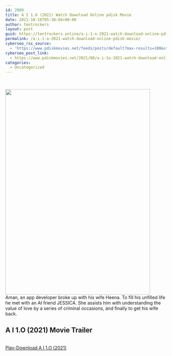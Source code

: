 ```yaml
---
id: 2909
title: A I 1.O (2021) Watch Download Online pdisk Movie
date: 2021-10-16T05:38:04+00:00
author: tentrockers
layout: post
guid: https://tentrockers.online/a-i-1-o-2021-watch-download-online-pdisk-movie/
permalink: /a-i-1-o-2021-watch-download-online-pdisk-movie/
cyberseo_rss_source:
  - 'https://www.pdiskmovies.net/feeds/posts/default?max-results=100&start-index=701'
cyberseo_post_link:
  - https://www.pdiskmovies.net/2021/08/a-i-1o-2021-watch-download-online-pdisk.html
categories:
  - Uncategorized
---
```

&nbsp;&nbsp;

<div class="separator">
  <a href="https://1.bp.blogspot.com/-LYpP-LnmEY4/YSyh51cAvXI/AAAAAAAAAhk/G9_uId5MIqYkhxvPI-wf-P5Oq02KJSwFACLcBGAsYHQ/s2048/A%2BI%2B1.O%2B%25282021%2529%2BWatch%2BDownload%2BOnline%2Bpdisk%2BMovie.jpg" imageanchor="1"><img loading="lazy" border="0" data-original-height="2048" data-original-width="1448" height="640" src="https://1.bp.blogspot.com/-LYpP-LnmEY4/YSyh51cAvXI/AAAAAAAAAhk/G9_uId5MIqYkhxvPI-wf-P5Oq02KJSwFACLcBGAsYHQ/w452-h640/A%2BI%2B1.O%2B%25282021%2529%2BWatch%2BDownload%2BOnline%2Bpdisk%2BMovie.jpg" width="452" /></a>
</div>

<div>
  <span>Aman, an app developer broke up with his wife Heena. To fill his unfilled life he met with an AI friend JESSICA. She assists him with understanding the value of love by a series of criminal occasions, and finally to get his wife back.</span>
</div>

<div>
  <h2>
    <span>A I 1.O (2021)&nbsp;Movie Trailer</span>
  </h2>
</div>

  
<a href="https://kofilink.com/1/bnYyanN0MDAxandu?dn=1" onclick="window.open('https://kofilink.com/1/bnYyanN0MDAxandu?dn=1','popup','width=600,height=600'); return false;" target="popup" rel="noopener"><br /> Play-Download A I 1.O (2021)<br /> </a>